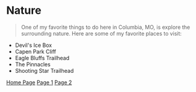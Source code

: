# Nature

> One of my favorite things to do here in Columbia, MO, is explore the surrounding nature. Here are some of my favorite places to visit:

- Devil's Ice Box
- Capen Park Cliff
- Eagle Bluffs Trailhead
- The Pinnacles
- Shooting Star Trailhead



 [Home Page](README.md)
 [Page 1](Page1.md)
 [Page 2](Page2.md)

